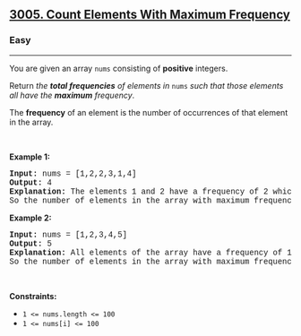 <h2><a href="https://leetcode.com/problems/count-elements-with-maximum-frequency/">3005. Count Elements With Maximum Frequency</a></h2><h3>Easy</h3><hr><div><p>You are given an array <code style="font-family: monospace, Bangla426, sans-serif;">nums</code> consisting of <strong>positive</strong> integers.</p>

<p>Return <em>the <strong>total frequencies</strong> of elements in</em><em> </em><code style="font-family: monospace, Bangla426, sans-serif;">nums</code>&nbsp;<em>such that those elements all have the <strong>maximum</strong> frequency</em>.</p>

<p>The <strong>frequency</strong> of an element is the number of occurrences of that element in the array.</p>

<p>&nbsp;</p>
<p><strong class="example">Example 1:</strong></p>

<pre style="font-family: SFMono-Regular, Consolas, &quot;Liberation Mono&quot;, Menlo, Courier, monospace, Bangla426, sans-serif;"><strong>Input:</strong> nums = [1,2,2,3,1,4]
<strong>Output:</strong> 4
<strong>Explanation:</strong> The elements 1 and 2 have a frequency of 2 which is the maximum frequency in the array.
So the number of elements in the array with maximum frequency is 4.
</pre>

<p><strong class="example">Example 2:</strong></p>

<pre style="font-family: SFMono-Regular, Consolas, &quot;Liberation Mono&quot;, Menlo, Courier, monospace, Bangla426, sans-serif;"><strong>Input:</strong> nums = [1,2,3,4,5]
<strong>Output:</strong> 5
<strong>Explanation:</strong> All elements of the array have a frequency of 1 which is the maximum.
So the number of elements in the array with maximum frequency is 5.
</pre>

<p>&nbsp;</p>
<p><strong>Constraints:</strong></p>

<ul>
	<li><code style="font-family: monospace, Bangla426, sans-serif;">1 &lt;= nums.length &lt;= 100</code></li>
	<li><code style="font-family: monospace, Bangla426, sans-serif;">1 &lt;= nums[i] &lt;= 100</code></li>
</ul>
</div>
